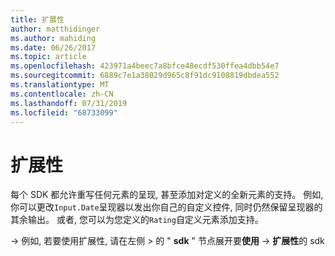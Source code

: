 ```yaml
---
title: 扩展性
author: matthidinger
ms.author: mahiding
ms.date: 06/26/2017
ms.topic: article
ms.openlocfilehash: 423971a4beec7a8bfce48ecdf530ffea4dbb54e7
ms.sourcegitcommit: 6889c7e1a38029d965c8f91dc9108819dbdea552
ms.translationtype: MT
ms.contentlocale: zh-CN
ms.lasthandoff: 07/31/2019
ms.locfileid: "68733099"
---
```

# <a name="extensibility"></a>扩展性

每个 SDK 都允许重写任何元素的呈现, 甚至添加对定义的全新元素的支持。  例如, 你可以更改`Input.Date`呈现器以发出你自己的自定义控件, 同时仍然保留呈现器的其余输出。 或者, 您可以为您定义的`Rating`自定义元素添加支持。

 -> 例如, 若要使用扩展性, 请在左侧 > 的 " **sdk** " 节点展开要**使用** -> **扩展性**的 sdk
